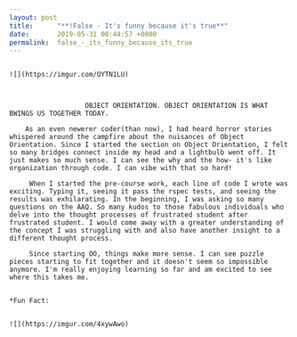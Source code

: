 ```yaml
---
layout: post
title:      "**!False - It's funny because it's true**"
date:       2019-05-31 00:44:57 +0000
permalink:  false_-_its_funny_because_its_true
---
```


	 
	                                                                       ![](https://imgur.com/OYTN1LU)
	 
	 
	
                       OBJECT ORIENTATION. OBJECT ORIENTATION IS WHAT BWINGS US TOGETHER TODAY. 
		
		As an even newerer coder(than now), I had heard horror stories whispered around the campfire about the nuisances of Object Orientation. Since I started the section on Object Orientation, I felt so many bridges connect inside my head and a lightbulb went off. It just makes so much sense. I can see the why and the how- it's like organization through code. I can vibe with that so hard!
		
		 When I started the pre-course work, each line of code I wrote was exciting. Typing it, seeing it pass the rspec tests, and seeing the results was exhilarating. In the beginning, I was asking so many questions on the AAQ. So many kudos to those fabulous individuals who delve into the thought processes of frustrated student after frustrated student. I would come away with a greater understanding of the concept I was struggling with and also have another insight to a different thought process. 
		 
		 Since starting OO, things make more sense. I can see puzzle pieces starting to fit together and it doesn't seem so impossible anymore. I'm really enjoying learning so far and am excited to see where this takes me. 
		 
		                                                                                              *Fun Fact: 
																																																	
																																									![](https://imgur.com/4xywAwo)
		
